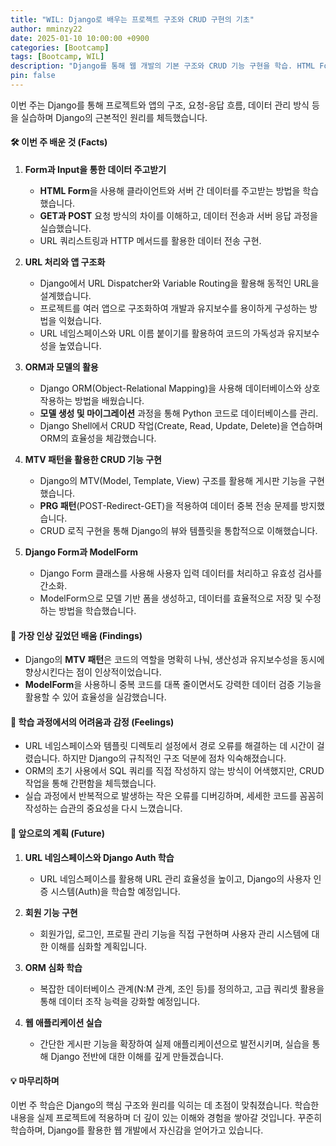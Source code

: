 ```yaml
---
title: "WIL: Django로 배우는 프로젝트 구조와 CRUD 구현의 기초"
author: mminzy22
date: 2025-01-10 10:00:00 +0900
categories: [Bootcamp]
tags: [Bootcamp, WIL]
description: "Django를 통해 웹 개발의 기본 구조와 CRUD 기능 구현을 학습. HTML Form을 통한 데이터 전송, URL 처리, ORM을 활용한 데이터베이스 관리, MTV 패턴을 이용한 게시판 기능 구현 등을 실습하며 Django의 핵심 원리를 체득."
pin: false
---
```




이번 주는 Django를 통해 프로젝트와 앱의 구조, 요청-응답 흐름, 데이터 관리 방식 등을 실습하며 Django의 근본적인 원리를 체득했습니다.

#### 🛠️ **이번 주 배운 것 (Facts)**

1. **Form과 Input을 통한 데이터 주고받기**
   - **HTML Form**을 사용해 클라이언트와 서버 간 데이터를 주고받는 방법을 학습했습니다.
   - **GET과 POST** 요청 방식의 차이를 이해하고, 데이터 전송과 서버 응답 과정을 실습했습니다.
   - URL 쿼리스트링과 HTTP 메서드를 활용한 데이터 전송 구현.

2. **URL 처리와 앱 구조화**
   - Django에서 URL Dispatcher와 Variable Routing을 활용해 동적인 URL을 설계했습니다.
   - 프로젝트를 여러 앱으로 구조화하여 개발과 유지보수를 용이하게 구성하는 방법을 익혔습니다.
   - URL 네임스페이스와 URL 이름 붙이기를 활용하여 코드의 가독성과 유지보수성을 높였습니다.

3. **ORM과 모델의 활용**
   - Django ORM(Object-Relational Mapping)을 사용해 데이터베이스와 상호작용하는 방법을 배웠습니다.
   - **모델 생성 및 마이그레이션** 과정을 통해 Python 코드로 데이터베이스를 관리.
   - Django Shell에서 CRUD 작업(Create, Read, Update, Delete)을 연습하며 ORM의 효율성을 체감했습니다.

4. **MTV 패턴을 활용한 CRUD 기능 구현**
   - Django의 MTV(Model, Template, View) 구조를 활용해 게시판 기능을 구현했습니다.
   - **PRG 패턴**(POST-Redirect-GET)을 적용하여 데이터 중복 전송 문제를 방지했습니다.
   - CRUD 로직 구현을 통해 Django의 뷰와 템플릿을 통합적으로 이해했습니다.

5. **Django Form과 ModelForm**
   - Django Form 클래스를 사용해 사용자 입력 데이터를 처리하고 유효성 검사를 간소화.
   - ModelForm으로 모델 기반 폼을 생성하고, 데이터를 효율적으로 저장 및 수정하는 방법을 학습했습니다.


#### 🌟 **가장 인상 깊었던 배움 (Findings)**

- Django의 **MTV 패턴**은 코드의 역할을 명확히 나눠, 생산성과 유지보수성을 동시에 향상시킨다는 점이 인상적이었습니다.
- **ModelForm**을 사용하니 중복 코드를 대폭 줄이면서도 강력한 데이터 검증 기능을 활용할 수 있어 효율성을 실감했습니다.


#### 🤔 **학습 과정에서의 어려움과 감정 (Feelings)**

- URL 네임스페이스와 템플릿 디렉토리 설정에서 경로 오류를 해결하는 데 시간이 걸렸습니다. 하지만 Django의 규칙적인 구조 덕분에 점차 익숙해졌습니다.
- ORM의 초기 사용에서 SQL 쿼리를 직접 작성하지 않는 방식이 어색했지만, CRUD 작업을 통해 간편함을 체득했습니다.
- 실습 과정에서 반복적으로 발생하는 작은 오류를 디버깅하며, 세세한 코드를 꼼꼼히 작성하는 습관의 중요성을 다시 느꼈습니다.


#### 🚀 **앞으로의 계획 (Future)**

1. **URL 네임스페이스와 Django Auth 학습**
   - URL 네임스페이스를 활용해 URL 관리 효율성을 높이고, Django의 사용자 인증 시스템(Auth)을 학습할 예정입니다.

2. **회원 기능 구현**
   - 회원가입, 로그인, 프로필 관리 기능을 직접 구현하며 사용자 관리 시스템에 대한 이해를 심화할 계획입니다.

3. **ORM 심화 학습**
   - 복잡한 데이터베이스 관계(N:M 관계, 조인 등)를 정의하고, 고급 쿼리셋 활용을 통해 데이터 조작 능력을 강화할 예정입니다.

4. **웹 애플리케이션 실습**
   - 간단한 게시판 기능을 확장하여 실제 애플리케이션으로 발전시키며, 실습을 통해 Django 전반에 대한 이해를 깊게 만들겠습니다.


#### 💡 **마무리하며**

이번 주 학습은 Django의 핵심 구조와 원리를 익히는 데 초점이 맞춰졌습니다. 학습한 내용을 실제 프로젝트에 적용하며 더 깊이 있는 이해와 경험을 쌓아갈 것입니다. 꾸준히 학습하며, Django를 활용한 웹 개발에서 자신감을 얻어가고 있습니다. 
 